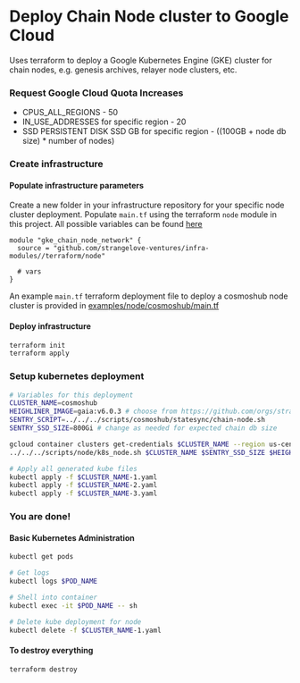 # Deploy Chain Node cluster to Google Cloud

Uses terraform to deploy a Google Kubernetes Engine (GKE) cluster for chain nodes, e.g. genesis archives, relayer node clusters, etc.

### Request Google Cloud Quota Increases

- CPUS_ALL_REGIONS - 50
- IN_USE_ADDRESSES for specific region - 20
- SSD PERSISTENT DISK SSD GB for specific region - ((100GB + node db size) * number of nodes)

### Create infrastructure

#### Populate infrastructure parameters

Create a new folder in your infrastructure repository for your specific node cluster deployment. Populate `main.tf` using the terraform `node` module in this project. All possible variables can be found [here](../../terraform/node/variables.tf)

```hcl
module "gke_chain_node_network" {
  source = "github.com/strangelove-ventures/infra-modules//terraform/node"

  # vars
}
```

An example `main.tf` terraform deployment file to deploy a cosmoshub node cluster is provided in [examples/node/cosmoshub/main.tf](../../examples/node/cosmoshub/main.tf)

#### Deploy infrastructure

```bash
terraform init
terraform apply
```

### Setup kubernetes deployment

```bash
# Variables for this deployment
CLUSTER_NAME=cosmoshub
HEIGHLINER_IMAGE=gaia:v6.0.3 # choose from https://github.com/orgs/strangelove-ventures/packages?tab=packages&q=heighliner
SENTRY_SCRIPT=../../../scripts/cosmoshub/statesync/chain-node.sh
SENTRY_SSD_SIZE=800Gi # change as needed for expected chain db size

gcloud container clusters get-credentials $CLUSTER_NAME --region us-central1 # authenticate to GKE cluster
../../../scripts/node/k8s_node.sh $CLUSTER_NAME $SENTRY_SSD_SIZE $HEIGHLINER_IMAGE $SENTRY_SCRIPT # generate kube files

# Apply all generated kube files
kubectl apply -f $CLUSTER_NAME-1.yaml
kubectl apply -f $CLUSTER_NAME-2.yaml
kubectl apply -f $CLUSTER_NAME-3.yaml
```

### You are done!

#### Basic Kubernetes Administration

```bash
kubectl get pods

# Get logs
kubectl logs $POD_NAME

# Shell into container
kubectl exec -it $POD_NAME -- sh

# Delete kube deployment for node
kubectl delete -f $CLUSTER_NAME-1.yaml
```

#### To destroy everything
```bash
terraform destroy
```
